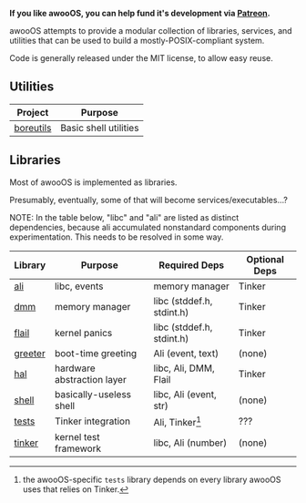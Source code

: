 ---
---

**If you like awooOS, you can help fund it's development via
[Patreon](https://patreon.com/duckinator).**

awooOS attempts to provide a modular collection of libraries, services, and
utilities that can be used to build a mostly-POSIX-compliant system.

Code is generally released under the MIT license, to allow easy reuse.

## Utilities

| Project                                               | Purpose               |
|-------------------------------------------------------|-----------------------|
| [boreutils](https://github.com/duckinator/boreutils/) | Basic shell utilities |

## Libraries

Most of awooOS is implemented as libraries.

Presumably, eventually, some of that will become services/executables...?

NOTE: In the table below, "libc" and "ali" are listed as distinct
dependencies, because ali accumulated nonstandard components during
experimentation. This needs to be resolved in some way.

| Library        | Purpose                    | Required Deps             | Optional Deps |
|----------------|----------------------------|---------------------------|---------------|
| [ali][1]       | libc, events               | memory manager            | Tinker        |
| [dmm][2]       | memory manager             | libc (stddef.h, stdint.h) | Tinker        |
| [flail][3]     | kernel panics              | libc (stddef.h, stdint.h) | Tinker        |
| [greeter][4]   | boot-time greeting         | Ali (event, text)         | (none)        |
| [hal][5]       | hardware abstraction layer | libc, Ali, DMM, Flail     | Tinker        |
| [shell][6]     | basically-useless shell    | libc, Ali (event, str)    | (none)        |
| [tests][7]     | Tinker integration         | Ali, Tinker[^1]           | ???           |
| [tinker][8]    | kernel test framework      | libc, Ali (number)        | (none)        |

[^1]: the awooOS-specific `tests` library depends on every library awooOS uses that relies on Tinker.

[1]: /libs/ali
[2]: /libs/dmm
[3]: /libs/flail
[4]: /libs/greeter
[5]: /libs/hal
[6]: /libs/shell
[7]: /libs/tests
[8]: /libs/tinker
